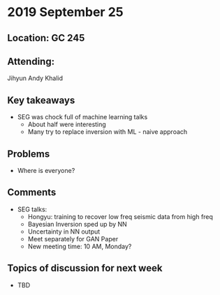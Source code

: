 # 2019 September 25
## Location: GC 245

**Attending**:  
--------------
Jihyun Andy Khalid

**Key takeaways**  
-----------------  
* SEG was chock full of machine learning talks
    * About half were interesting
    * Many try to replace inversion with ML - naive approach

**Problems**  
------------------------  
* Where is everyone?

**Comments**  
----------------------------  
* SEG talks:
    * Hongyu: training to recover low freq seismic data from high freq
    * Bayesian Inversion sped up by NN
    * Uncertainty in NN output
    * Meet separately for GAN Paper
    * New meeting time: 10 AM, Monday?

**Topics of discussion for next week**      
----------------------------------    
* TBD

